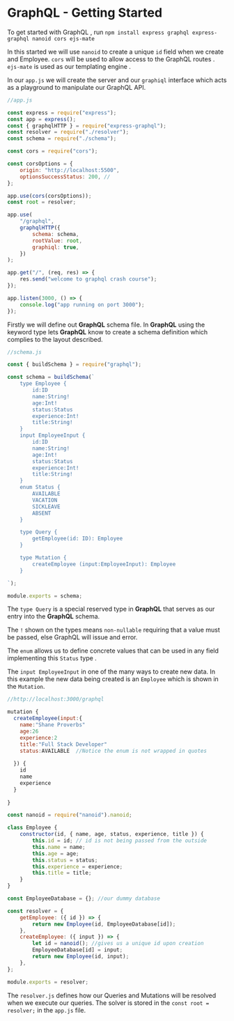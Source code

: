 # GraphQL - Getting Started

To get started with GraphQL , run `npm install express graphql express-graphql nanoid cors ejs-mate`

In this started we will use `nanoid` to create a unique `id` field when we create and Employee. `cors` will be used to allow access to the GraphQL routes . `ejs-mate` is used as our templating engine . 

In our `app.js` we will create the server and our `graphiql` interface which acts as a playground to manipulate our GraphQL API.  

```jsx
//app.js 

const express = require("express");
const app = express();
const { graphqlHTTP } = require("express-graphql");
const resolver = require("./resolver");
const schema = require("./schema");

const cors = require("cors");

const corsOptions = {
	origin: "http://localhost:5500",
	optionsSuccessStatus: 200, //
};

app.use(cors(corsOptions));
const root = resolver;

app.use(
	"/graphql",
	graphqlHTTP({
		schema: schema,
		rootValue: root,
		graphiql: true,
	})
);

app.get("/", (req, res) => {
	res.send("welcome to graphql crash course");
});

app.listen(3000, () => {
	console.log("app running on port 3000");
});
```

Firstly we will define out **GraphQL** schema file. In **GraphQL** using the keyword type lets **GraphQL** know to create a schema definition which complies to the layout described.

```jsx
//schema.js

const { buildSchema } = require("graphql");

const schema = buildSchema(`
    type Employee {
        id:ID
        name:String! 
        age:Int! 
        status:Status  
        experience:Int! 
        title:String!
    }
    input EmployeeInput {
        id:ID
        name:String! 
        age:Int! 
        status:Status  
        experience:Int! 
        title:String!  
    }
    enum Status {
        AVAILABLE
        VACATION
        SICKLEAVE
        ABSENT
    }

    type Query {
        getEmployee(id: ID): Employee
    }

    type Mutation {
        createEmployee (input:EmployeeInput): Employee
    }

`);

module.exports = schema;
```

The `type Query` is a special reserved type in **GraphQL** that serves as our entry into the **GraphQL** schema. 

The `!`  shown on the types means `non-nullable` requiring that a value must be passed, else GraphQL will issue and error. 

The `enum` allows us to define concrete values that can be used in any field implementing this `Status` type . 

The `input EmployeeInput` in one of the many ways to create new data. In this example the new data being created is an `Employee` which is shown in the  `Mutation`.

```jsx
//http://localhost:3000/graphql

mutation {
  createEmployee(input:{
    name:"Shane Proverbs"
    age:26
    experience:2
    title:"Full Stack Developer"
    status:AVAILABLE  //Notice the enum is not wrapped in quotes
     
  }) {
    id
    name
    experience
  }
  
}
```

```jsx
const nanoid = require("nanoid").nanoid;

class Employee {
	constructor(id, { name, age, status, experience, title }) {
		this.id = id; // id is not being passed from the outside
		this.name = name;
		this.age = age;
		this.status = status;
		this.experience = experience;
		this.title = title;
	}
}

const EmployeeDatabase = {}; //our dummy database 

const resolver = {
	getEmployee: ({ id }) => {
		return new Employee(id, EmployeeDatabase[id]);
	},
	createEmployee: ({ input }) => {
		let id = nanoid(); //gives us a unique id upon creation
		EmployeeDatabase[id] = input;
		return new Employee(id, input);
	},
};

module.exports = resolver;
```

The `resolver.js` defines how our Queries and Mutations will be resolved when we execute our queries. The solver is stored in the `const root = resolver;` in the `app.js` file.